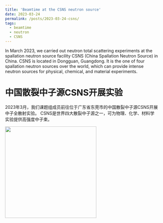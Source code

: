 ```yaml
---
title: 'Beamtime at the CSNS neutron source'
date: 2023-03-24
permalink: /posts/2023-03-24-csns/
tags:
  - beamtime
  - neutron
  - CSNS
---
```


In March 2023, we carried out neutron total scattering experiments at the spallation neutron source 
facility CSNS (China Spallation Neutron Source) in China. CSNS is located in Dongguan, Guangdong. 
It is the one of four spallation neutron sources over the world, which can provide intense neutron sources for physical, 
chemical, and material experiments.

中国散裂中子源CSNS开展实验
======

2023年3月，我们课题组成员前往位于广东省东莞市的中国散裂中子源CSNS开展中子全散射实验。
CSNS是世界四大散裂中子源之一，可为物理、化学、材料学实验提供高强度中子束。


<image align="left" height="300" src="/images/news/202303csns.jpeg"></image>

